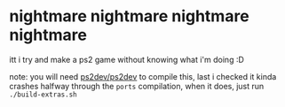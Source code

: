# nightmare nightmare nightmare nightmare

itt i try and make a ps2 game without knowing what i'm doing :D

note: you will need [ps2dev/ps2dev](https://github.com/ps2dev/ps2dev) to compile this, last i checked it kinda crashes halfway through the `ports` compilation, when it does, just run `./build-extras.sh`

